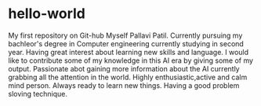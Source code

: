 # hello-world
My first repository on Git-hub
Myself Pallavi Patil.
Currently pursuing my bachleor's degree in Computer engineering currently studying in second year.
Having great interest about learning new skills and language.
I would like to contribute some of my knowledge in this AI era by giving some of my output.
Passionate abot gaining more information about the AI currently grabbing all the attention in the world.
Highly enthusiastic,active and calm mind person.
Always ready to learn new things.
Having a good problem sloving technique.
